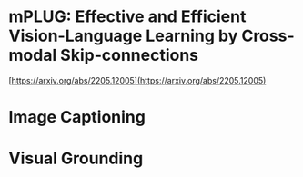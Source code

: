 # mPLUG: Effective and Efficient Vision-Language Learning by Cross-modal Skip-connections

[https://arxiv.org/abs/2205.12005](https://arxiv.org/abs/2205.12005)
                            
# Image Captioning 

# Visual Grounding
